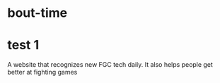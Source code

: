 # bout-time
# test 1
A website that recognizes new FGC tech daily.  It also helps people get better at fighting games
